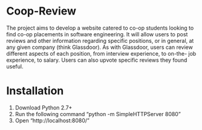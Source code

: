 # Coop-Review
The project aims to develop a website catered to co-op students looking to find co-op placements in software engineering. It will allow users to post reviews and other information regarding specific positions, or in general, at any given company (think Glassdoor). As with Glassdoor, users can review different aspects of each position, from interview experience, to on-the- job experience, to salary. Users can also upvote specific reviews they found useful.
# Installation
1. Download Python 2.7+
2. Run the following command “python -m SimpleHTTPServer 8080”
3. Open “http://localhost:8080/”
